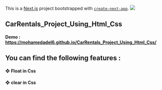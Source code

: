 This is a [Next.js](https://nextjs.org/) project bootstrapped with [`create-next-app`](https://github.com/vercel/next.js/tree/canary/packages/create-next-app).
![](/assets/Images/Readme/3.png)
## CarRentals_Project_Using_Html_Css
#### Demo :  https://mohamedadel6.github.io/CarRentals_Project_Using_Html_Css/
## You can find the following features : 
####  ❖ Float in Css
####  ❖ clear in Css

